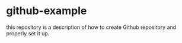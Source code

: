 # github-example
this repository is a description of how to create Github repository and properly set it up.
